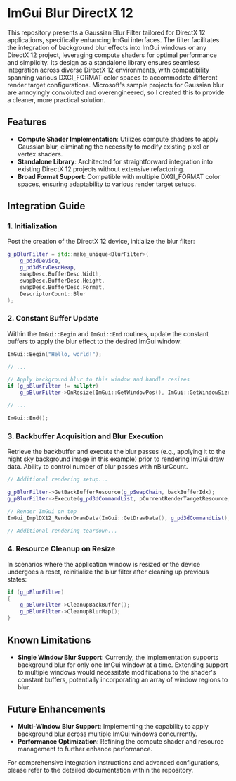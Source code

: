 # ImGui Blur DirectX 12

This repository presents a Gaussian Blur Filter tailored for DirectX 12 applications, specifically enhancing ImGui interfaces. The filter facilitates the integration of background blur effects into ImGui windows or any DirectX 12 project, leveraging compute shaders for optimal performance and simplicity. Its design as a standalone library ensures seamless integration across diverse DirectX 12 environments, with compatibility spanning various DXGI_FORMAT color spaces to accommodate different render target configurations. Microsoft's sample projects for Gaussian blur are annoyingly convoluted and overengineered, so I created this to provide a cleaner, more practical solution.

## Features

- **Compute Shader Implementation**: Utilizes compute shaders to apply Gaussian blur, eliminating the necessity to modify existing pixel or vertex shaders.
- **Standalone Library**: Architected for straightforward integration into existing DirectX 12 projects without extensive refactoring.
- **Broad Format Support**: Compatible with multiple DXGI_FORMAT color spaces, ensuring adaptability to various render target setups.

## Integration Guide

### 1. Initialization

Post the creation of the DirectX 12 device, initialize the blur filter:

```cpp
g_pBlurFilter = std::make_unique<BlurFilter>(
    g_pd3dDevice,
    g_pd3dSrvDescHeap,
    swapDesc.BufferDesc.Width,
    swapDesc.BufferDesc.Height,
    swapDesc.BufferDesc.Format,
    DescriptorCount::Blur
);
```

### 2. Constant Buffer Update

Within the `ImGui::Begin` and `ImGui::End` routines, update the constant buffers to apply the blur effect to the desired ImGui window:

```cpp
ImGui::Begin("Hello, world!");

// ...

// Apply background blur to this window and handle resizes
if (g_pBlurFilter != nullptr)
    g_pBlurFilter->OnResize(ImGui::GetWindowPos(), ImGui::GetWindowSize());

// ...

ImGui::End();
```

### 3. Backbuffer Acquisition and Blur Execution

Retrieve the backbuffer and execute the blur passes (e.g., applying it to the night sky background image in this example) prior to rendering ImGui draw data. Ability to control number of blur passes with nBlurCount.

```cpp
// Additional rendering setup...

g_pBlurFilter->GetBackBufferResource(g_pSwapChain, backBufferIdx);
g_pBlurFilter->Execute(g_pd3dCommandList, pCurrentRenderTargetResource, nBlurCount);

// Render ImGui on top
ImGui_ImplDX12_RenderDrawData(ImGui::GetDrawData(), g_pd3dCommandList);

// Additional rendering teardown...
```

### 4. Resource Cleanup on Resize

In scenarios where the application window is resized or the device undergoes a reset, reinitialize the blur filter after cleaning up previous states:

```cpp
if (g_pBlurFilter)
{
    g_pBlurFilter->CleanupBackBuffer();
    g_pBlurFilter->CleanupBlurMap();
}
```

## Known Limitations

- **Single Window Blur Support**: Currently, the implementation supports background blur for only one ImGui window at a time. Extending support to multiple windows would necessitate modifications to the shader's constant buffers, potentially incorporating an array of window regions to blur.

## Future Enhancements

- **Multi-Window Blur Support**: Implementing the capability to apply background blur across multiple ImGui windows concurrently.
- **Performance Optimization**: Refining the compute shader and resource management to further enhance performance.

For comprehensive integration instructions and advanced configurations, please refer to the detailed documentation within the repository.
